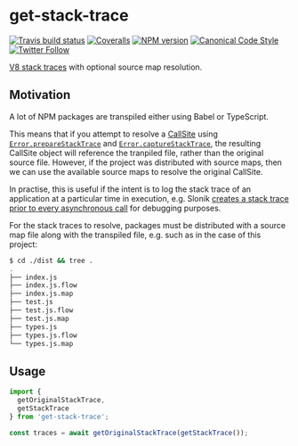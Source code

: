 # get-stack-trace

[![Travis build status](http://img.shields.io/travis/gajus/get-stack-trace/master.svg?style=flat-square)](https://travis-ci.org/gajus/get-stack-trace)
[![Coveralls](https://img.shields.io/coveralls/gajus/get-stack-trace.svg?style=flat-square)](https://coveralls.io/github/gajus/get-stack-trace)
[![NPM version](http://img.shields.io/npm/v/get-stack-trace.svg?style=flat-square)](https://www.npmjs.org/package/get-stack-trace)
[![Canonical Code Style](https://img.shields.io/badge/code%20style-canonical-blue.svg?style=flat-square)](https://github.com/gajus/canonical)
[![Twitter Follow](https://img.shields.io/twitter/follow/kuizinas.svg?style=social&label=Follow)](https://twitter.com/kuizinas)

[V8 stack traces](https://github.com/v8/v8/wiki/Stack-Trace-API) with optional source map resolution.

## Motivation

A lot of NPM packages are transpiled either using Babel or TypeScript.

This means that if you attempt to resolve a [CallSite](https://github.com/v8/v8/wiki/Stack-Trace-API#customizing-stack-traces) using [`Error.prepareStackTrace`](https://github.com/v8/v8/wiki/Stack-Trace-API#customizing-stack-traces) and [`Error.captureStackTrace`](https://nodejs.org/api/errors.html#errors_error_capturestacktrace_targetobject_constructoropt), the resulting CallSite object will reference the tranpiled file, rather than the original source file. However, if the project was distributed with source maps, then we can use the available source maps to resolve the original CallSite.

In practise, this is useful if the intent is to log the stack trace of an application at a particular time in execution, e.g. Slonik [creates a stack trace prior to every asynchronous call](https://github.com/gajus/slonik#slonik-debugging-log-stack-trace) for debugging purposes.

For the stack traces to resolve, packages must be distributed with a source map file along with the transpiled file, e.g. such as in the case of this project:

```bash
$ cd ./dist && tree .
.
├── index.js
├── index.js.flow
├── index.js.map
├── test.js
├── test.js.flow
├── test.js.map
├── types.js
├── types.js.flow
└── types.js.map

```

## Usage

```js
import {
  getOriginalStackTrace,
  getStackTrace
} from 'get-stack-trace';

const traces = await getOriginalStackTrace(getStackTrace());

```
